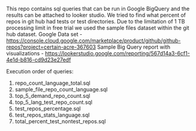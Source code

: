 This repo contains sql queries that can be run in Google BigQuery and the results can be attached to looker studio. We tried to find what percent of repos in git hub had tests or test directories. Due to the limitation of 1 TB processing limit in free trial we used the sample files dataset within the git hub dataset. 
Google Data set - https://console.cloud.google.com/marketplace/product/github/github-repos?project=certain-acre-367603
Sample Big Query report with visualizations - https://lookerstudio.google.com/reporting/567d14a3-6cf1-4e1d-b816-cd9d23e27edf

Execution order of queries:
1. repo_count_language_total.sql
2. sample_file_repo_count_language.sql
3. top_5_demand_repo_count.sql
4. top_5_lang_test_repo_count.sql
5. test_repos_percentage.sql
6. test_repos_stats_language.sql
7. total_percent_test_nontest_repos.sql
